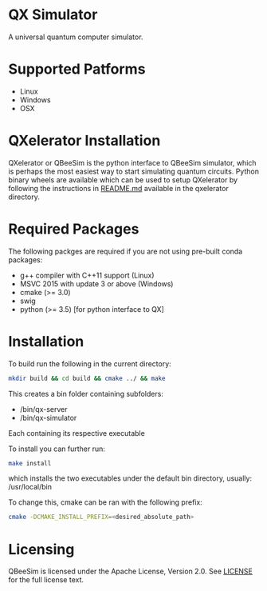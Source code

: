 # QX Simulator

A universal quantum computer simulator.


# Supported Patforms

* Linux
* Windows
* OSX

# QXelerator Installation

QXelerator or QBeeSim is the python interface to QBeeSim simulator, which is perhaps the most easiest way to start simulating quantum circuits. Python binary wheels are available which can be used to setup QXelerator by following the instructions in [README.md](qxelarator/README.md) available in the qxelerator directory.


# Required Packages

The following packges are required if you are not using pre-built conda packages:

* g++ compiler with C++11 support (Linux)
* MSVC 2015 with update 3 or above (Windows)
* cmake (>= 3.0)
* swig
* python (>= 3.5) [for python interface to QX]


# Installation

To build run the following in the current directory:
```sh
mkdir build && cd build && cmake ../ && make
```

This creates a bin folder containing subfolders:
-  /bin/qx-server
-  /bin/qx-simulator

Each containing its respective executable

To install you can further run:
```sh
make install
```

which installs the two executables under the default bin directory, usually:
  /usr/local/bin

To change this, cmake can be ran with the following prefix:

```sh
cmake -DCMAKE_INSTALL_PREFIX=<desired_absolute_path>
```


# Licensing

QBeeSim is licensed under the Apache License, Version 2.0. See
[LICENSE](https://github.com/QE-Lab/qx-simulator/blob/master/LICENSE) for the full
license text.
